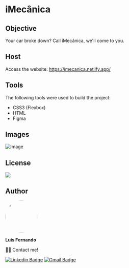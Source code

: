 # iMecânica

## Objective

Your car broke down? Call iMecânica, we'll come to you.

## Host

Access the website: https://imecanica.netlify.app/
 
## Tools

The following tools were used to build the project:

- CSS3 (Flexbox)
- HTML
- Figma

## Images

![image](https://user-images.githubusercontent.com/67171626/123638509-a29ba200-d7f5-11eb-9216-dc7e41a067c2.png)

## License
<img src="https://img.shields.io/github/license/luisfernandodass/doebrasil"/>

## Author

 <img style="border-radius: 50%;" src="https://avatars.githubusercontent.com/u/67171626?s=460&u=609fc063322b859752a5675bd4e17657e650a389&v=4" width="100px;" alt=""/>
 
 <b>Luis Fernando</b>
 
👋🏽 Contact me!

[![Linkedin Badge](https://img.shields.io/badge/-Luis-blue?style=flat-square&logo=Linkedin&logoColor=white&link=https://www.linkedin.com/in/luisfernando/)](https://www.linkedin.com/in/luisfernando/) 
[![Gmail Badge](https://img.shields.io/badge/-luisfernandodass@gmail.com-c14438?style=flat-square&logo=Gmail&logoColor=white&link=mailto:luisfernandodass@gmail.com)](mailto:luisfernandodass@gmail.com)
